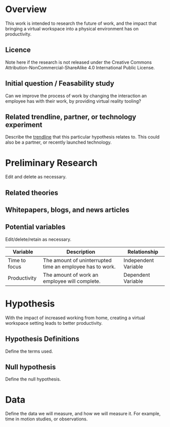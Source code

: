 # Overview

This work is intended to research the future of work, and the impact that bringing a virtual workspace into a physical environment has on productivity.

## Licence

Note here if the research is not released under the Creative Commons Attribution-NonCommercial-ShareAlike 4.0 International Public License.

## Initial question / Feasability study

Can we improve the process of work by changing the interaction an employee has with their work, by providing virtual reality tooling?

## Related trendline, partner, or technology experiment

Describe the [trendline](https://www.avanade.com/en/thinking/research-and-insights/trendlines) that this particular hypothesis relates to.
This could also be a partner, or recently launched technology.

# Preliminary Research

Edit and delete as necessary.

## Related theories

## Whitepapers, blogs, and news articles

## Potential variables

Edit/delete/retain as necessary.

| Variable      | Description                                               | Relationship         |
| ------------- | --------------------------------------------------------- | -------------------- |
| Time to focus | The amount of uninterrupted time an employee has to work. | Independent Variable |
| Productivity  | The amount of work an employee will complete.             | Dependent Variable   |

# Hypothesis

With the impact of increased working from home, creating a virtual workspace setting leads to better productivity.

## Hypothesis Definitions

Define the terms used.

## Null hypothesis

Define the null hypothesis.

# Data

Define the data we will measure, and how we will measure it. For example, time in motion studies, or observations.
